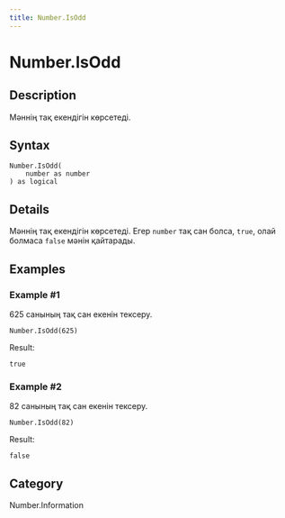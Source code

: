 ```yaml
---
title: Number.IsOdd
---
```


# Number.IsOdd


## Description

Мәннің тақ екендігін көрсетеді.


## Syntax

```powerquery
Number.IsOdd(
    number as number
) as logical
```


## Details

Мәннің тақ екендігін көрсетеді. Егер <code>number</code> тақ сан болса, <code>true</code>, олай болмаса <code>false</code> мәнін қайтарады.


## Examples

### Example #1 
625 санының тақ сан екенін тексеру.
```powerquery
Number.IsOdd(625)
```

Result: 
```powerquery
true
```


### Example #2 
82 санының тақ сан екенін тексеру.
```powerquery
Number.IsOdd(82)
```

Result: 
```powerquery
false
```




## Category
Number.Information
